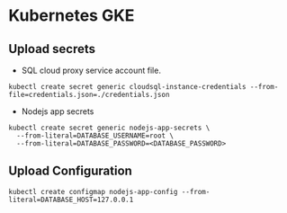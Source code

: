 # Kubernetes GKE

## Upload secrets

- SQL cloud proxy service account file.

```
kubectl create secret generic cloudsql-instance-credentials --from-file=credentials.json=./credentials.json
```
- Nodejs app secrets

```
kubectl create secret generic nodejs-app-secrets \
  --from-literal=DATABASE_USERNAME=root \
  --from-literal=DATABASE_PASSWORD=<DATABASE_PASSWORD>
```

## Upload Configuration
```
kubectl create configmap nodejs-app-config --from-literal=DATABASE_HOST=127.0.0.1
```
